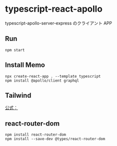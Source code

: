 # typescript-react-apollo

typescript-apollo-server-express のクライアント APP

## Run

```
npm start
```

## Install Memo

```
npx create-react-app . --template typescript
npm install @apollo/client graphql
```

## Tailwind

[公式：](https://tailwindcss.com/docs/installation)

## react-router-dom

```
npm install react-router-dom
npm install --save-dev @types/react-router-dom
```
